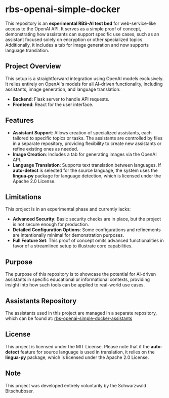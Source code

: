 # rbs-openai-simple-docker

This repository is an **experimental RBS-AI test bed** for web-service-like access to the OpenAI API. It serves as a simple proof of concept, demonstrating how assistants can support specific use cases, such as an assistant focused solely on encryption or other specialized topics. Additionally, it includes a tab for image generation and now supports language translation.

## Project Overview

This setup is a straightforward integration using OpenAI models exclusively. It relies entirely on OpenAI's models for all AI-driven functionality, including assistants, image generation, and language translation:
- **Backend**: Flask server to handle API requests.
- **Frontend**: React for the user interface.

## Features

- **Assistant Support**: Allows creation of specialized assistants, each tailored to specific topics or tasks. The assistants are controlled by files in a separate repository, providing flexibility to create new assistants or refine existing ones as needed.
- **Image Creation**: Includes a tab for generating images via the OpenAI API.
- **Language Translation**: Supports text translation between languages. If **auto-detect** is selected for the source language, the system uses the **lingua-py** package for language detection, which is licensed under the Apache 2.0 License.

## Limitations

This project is in an experimental phase and currently lacks:
- **Advanced Security**: Basic security checks are in place, but the project is not secure enough for production.
- **Detailed Configuration Options**: Some configurations and refinements are intentionally minimal for demonstration purposes.
- **Full Feature Set**: This proof of concept omits advanced functionalities in favor of a streamlined setup to illustrate core capabilities.

## Purpose

The purpose of this repository is to showcase the potential for AI-driven assistants in specific educational or informational contexts, providing insight into how such tools can be applied to real-world use cases.

## Assistants Repository

The assistants used in this project are managed in a separate repository, which can be found at: [rbs-openai-simple-docker-assistants](https://github.com/sandrodegiorgi/rbs-openai-simple-docker-assistants)

## License

This project is licensed under the MIT License. Please note that if the **auto-detect** feature for source language is used in translation, it relies on the **lingua-py** package, which is licensed under the Apache 2.0 License.


## Note
This project was developed entirely voluntarily by the Schwarzwald Bitschubbser.
